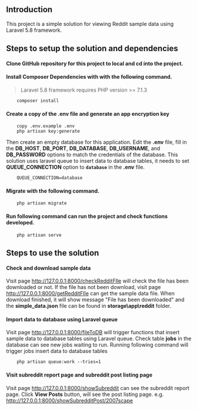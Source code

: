 ## Introduction
This project is a simple solution for viewing Reddit sample data using Laravel 5.8 framework. 
## Steps to setup the solution and dependencies
#### Clone GitHub repository for this project to local and cd into the project.
#### Install Composer Dependencies with with the following command.
> Laravel 5.8 framework requires PHP version >= 7.1.3

		composer install
	
#### Create a copy of the .env file and generate an app encryption key
	
		copy .env.example .env
		php artisan key:generate
	
Then create an empty database for this application. Edit the **.env** file, fill in the **DB_HOST**, **DB_PORT**, **DB_DATABASE**, **DB_USERNAME**, and **DB_PASSWORD** options to match the credentials of the database. 
This solution uses laravel queue to insert data to database tables, it needs to set **QUEUE_CONNECTION** option to **`database`** in the **.env** file.

		QUEUE_CONNECTION=database

#### Migrate with the following command.
	
		php artisan migrate

#### Run following command can run the project and check functions developed.

		php artisan serve
		
## Steps to use the solution

#### Check and download sample data
Visit page http://127.0.0.1:8000/checkRedditFIle will check the file has been downloaded or not.
If the file has not been download, visit page http://127.0.0.1:8000/getRedditFIle can get the sample data file. When download finished, it will show message "File has been downloaded" and the **simple_data.json** file can be found in **storage\app\reddit** folder.

#### Import data to database using Laravel queue
Visit page http://127.0.0.1:8000/fileToDB will trigger functions that insert sample data to database tables using Laravel queue. Check table **jobs** in the database can see new jobs waiting to run.
Running following command will trigger jobs insert data to database tables

        php artisan queue:work --tries=1
        
#### Visit subreddit report page and subreddit post listing page
Visit page http://127.0.0.1:8000/showSubreddit can see the subreddit report page. Click **View Posts** button, will see the post listing page. e.g. http://127.0.0.1:8000/showSubredditPost/2007scape
